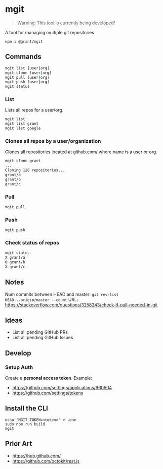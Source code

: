 # mgit

> Warning: This tool is currently being developed!

A tool for managing multiple git repositories

```
npm i @grant/mgit
```

## Commands

```sh
mgit list [user|org]
mgit clone [user|org]
mgit pull [user|org]
mgit push [user|org]
mgit status
```

### List

Lists all repos for a user/org.

```sh
mgit list
mgit list grant
mgit list google
```

### Clones all repos by a user/organization

Clones all repositories located at github.com/<name> where name is a user or org.

```sh
mgit clone grant
...
Cloning 120 repositories...
grant/a
grant/b
grant/c
```

### Pull

```sh
mgit pull
```

### Push

```sh
mgit push
```

### Check status of repos

```sh
mgit status
X grant/a
O grant/b
X grant/c
```

## Notes

Num commits between HEAD and master:
`git rev-list HEAD...origin/master --count`
URL: https://stackoverflow.com/questions/3258243/check-if-pull-needed-in-git

## Ideas

- List all pending GitHub PRs
- List all pending GitHub Issues

## Develop

### Setup Auth

Create a **personal access token**. Example:
- https://github.com/settings/applications/960504
- https://github.com/settings/tokens

## Install the CLI

```
echo 'MGIT_TOKEN=<token>' > .env
sudo npm run build
mgit
```

## Prior Art

- https://hub.github.com/
- https://github.com/octokit/rest.js
